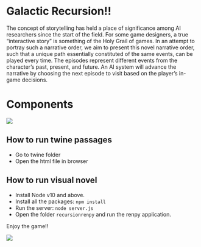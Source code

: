 # Galactic Recursion!!

The concept of storytelling has held a place of significance among AI researchers since the start of the field. For some game designers, a true “interactive story” is something of the Holy Grail of games. In an attempt to portray such a narrative order, we aim to present this novel narrative order, such that a unique path essentially constituted of the same events, can be played every time. The episodes represent different events from the character’s past, present, and future. An AI system will advance the narrative by choosing the next episode to visit based on the player’s in-game decisions.

# Components

**![](https://lh3.googleusercontent.com/aVNLXa2EeT2aGKobtVswuth-DBB3c9837xh51hQA-3d8PG3Yb3afIRIVc29pyxWk5_ntde5alJEVMkSzQC2YV20G0c6Me__Zn_oC7Wf6GpTGLjiO9EV-FwFyZrFbaoJ-eWvxPIIBWq_l)**
## How to run twine passages

- Go to twine folder
- Open the html file in browser

## How to run visual novel 

- Install Node v10 and above.
- Install all the packages: `npm install`
- Run the server: `node server.js`
- Open the folder `recursionrenpy` and run the renpy application.

Enjoy the game!!

**![](https://lh3.googleusercontent.com/niNQPCwAqrQX4rtx6IljiKFxmAFstPJ-hoiKi-vViUjCLx831lvcqIvFwRJlN0vXlixFH9EbS2K61ug7E8iNbVftO-DT5KYoEx6MjgJFcJrMdFfyPYzkgp4-_mKFX9JEHHn7N0eMK1ErwpbG0O_05uFCy0TL_-6q-OsgZbSA1yQhM2KH6ae7ohv8tcSAQs6U=nw)**

